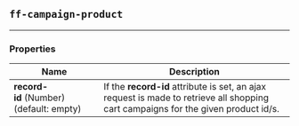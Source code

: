 ## `ff-campaign-product`
___
### Properties
| Name | Description |
| ---- | ----------- |
| **record-id**&nbsp;(Number) (default: empty) | If the **record-id** attribute is set, an ajax request is made to retrieve all shopping cart campaigns for the given product id/s. |
